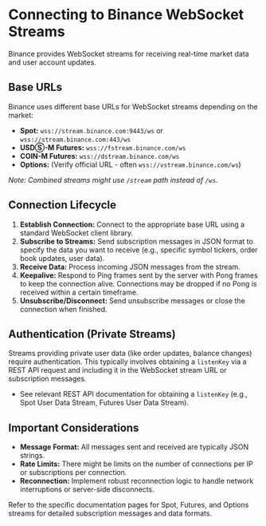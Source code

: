 # Connecting to Binance WebSocket Streams

Binance provides WebSocket streams for receiving real-time market data and user account updates.

## Base URLs

Binance uses different base URLs for WebSocket streams depending on the market:

*   **Spot:** `wss://stream.binance.com:9443/ws` or `wss://stream.binance.com:443/ws`
*   **USDⓈ-M Futures:** `wss://fstream.binance.com/ws`
*   **COIN-M Futures:** `wss://dstream.binance.com/ws`
*   **Options:** (Verify official URL - often `wss://vstream.binance.com/ws`)

*Note: Combined streams might use `/stream` path instead of `/ws`.* 

## Connection Lifecycle

1.  **Establish Connection:** Connect to the appropriate base URL using a standard WebSocket client library.
2.  **Subscribe to Streams:** Send subscription messages in JSON format to specify the data you want to receive (e.g., specific symbol tickers, order book updates, user data).
3.  **Receive Data:** Process incoming JSON messages from the stream.
4.  **Keepalive:** Respond to Ping frames sent by the server with Pong frames to keep the connection alive. Connections may be dropped if no Pong is received within a certain timeframe.
5.  **Unsubscribe/Disconnect:** Send unsubscribe messages or close the connection when finished.

## Authentication (Private Streams)

Streams providing private user data (like order updates, balance changes) require authentication. This typically involves obtaining a `listenKey` via a REST API request and including it in the WebSocket stream URL or subscription messages.

*   See relevant REST API documentation for obtaining a `listenKey` (e.g., Spot User Data Stream, Futures User Data Stream).

## Important Considerations

*   **Message Format:** All messages sent and received are typically JSON strings.
*   **Rate Limits:** There might be limits on the number of connections per IP or subscriptions per connection.
*   **Reconnection:** Implement robust reconnection logic to handle network interruptions or server-side disconnects.

Refer to the specific documentation pages for Spot, Futures, and Options streams for detailed subscription messages and data formats. 